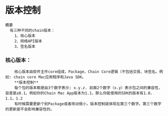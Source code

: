 # 版本控制

    概要
      有三种不同的chain版本：
        1、核心版本
        2、网络API版本
        3、签名版本
        
       
### 核心版本：
        核心版本由软件主件core组成，Package，Chain Core逻辑（不包括交易、块签名。例如: chain core Mac应用程序和Java SDK。
        **版本控制**
        每个包的版本都是由3个数字表示: x.y.z. 前面2个数字（x.y）表示包之间的兼容性，容差是±0.1，例如你的Chain Mac App版本为1.1，那么你能使用的SDK的版本有1.0，1.1，1.2
        有时候需要更新个别Package或者改动很小，版本控制就体现在第三个数字。第三个数字的更新是不会影响兼容性的。
        
        